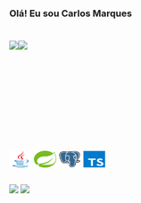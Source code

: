 ### Olá! Eu sou Carlos Marques

#

<div style="display: flex;">
    <img src="https://github-readme-stats.vercel.app/api?username=carlosmarques10&show_icons=true&theme=transparent" style="height: 180px;">
    <img src="https://github-readme-stats.vercel.app/api/top-langs/?username=carlosmarques10&layout=compact&theme=transparent&card_width=230" style="height: 180px;">
</div>

<div style="display: inline_block"><br>
  <img align="center" alt="Carlos-Java" height="30" width="40" src="https://raw.githubusercontent.com/devicons/devicon/master/icons/java/java-original.svg">
  <img align="center" alt="Carlos-Spring" height="30" width="40" src="https://raw.githubusercontent.com/devicons/devicon/master/icons/spring/spring-original.svg">
  <img align="center" alt="Carlos-Postresql" height="30" width="40" src="https://raw.githubusercontent.com/devicons/devicon/master/icons/postgresql/postgresql-original.svg">
  <img align="center" alt="Carlos-Ts" height="30" width="40" src="https://raw.githubusercontent.com/devicons/devicon/master/icons/typescript/typescript-plain.svg">
</div>

##

<div> 
  <a href = "mailto:carrlosmr@gmail.com"><img src="https://img.shields.io/badge/-Gmail-%23333?style=for-the-badge&logo=gmail&logoColor=white" target="_blank"></a>
  <a href="https://www.linkedin.com/in/carlos-marques0/" target="_blank"><img src="https://img.shields.io/badge/-LinkedIn-%230077B5?style=for-the-badge&logo=linkedin&logoColor=white" target="_blank"></a> 
</div>
